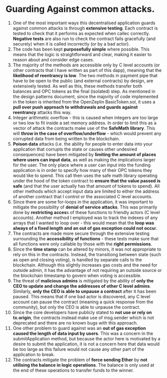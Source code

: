 # Guarding Against common attacks.

1. One of the most important ways this decentralised application guards against common attacks is through **extensive testing**. Each contract is tested to check that it performs as expected when callec correctly. **Negative tests** are also run to check the contract fails gracefully (and securely) when it is called incorrectly (or by a bad actor).
2. The code has been kept **purposefully simple** where possible. This means that the logic is straightforward and clear, making it easier to reason about and consider edge cases.
3. The majority of the methods are accessible only by C level accounts (or other contracts that I have written as part of this dapp), meaning that the **likelihood of reentrancy is low**. The two methods in payment pipe that have to be open to the public (and external contracts) by design, are extensively tested. As well as this, these methods transfer both balances and OPC tokens as the final (isolated) step. As mentioned in the design patterns document, since the majority of code implemented in the token is inherited from the OpenZeplin BasicToken.sol, it uses a **pull over push approach to withdrawals and guards against reentrancy** attacks this way.
4. Integer arithmetic overflow - this is caused when integers are too large or two low to fit inside a set memory address. In order to limit this as a vector of attack the contracts make use of the **SafeMath library**. This will **throw in the case of overflow/underflow** - which would prevent any corrupted data from being written to the blockchain.
5. **Poison data** attacks (i.e. the ability for people to enter data into your application that corrupts the state or causes other undesired consequences) have been mitigated by **limiting the amount of places where users can input data**, as well as making the implications larger for the user. The only place where a user can input into the funding application is in order to specify how many of their OPC tokens they would like to spend. This call then uses the safe math library operating under the hood of the token contract to **ensure that the value passed is safe** (and that the user actually has that amount of tokens to spend). All other methods which accept input data are limited to either the address of another contract that I control or the associated C level accounts.
6. Since there are some for-loops in the application, it was important to mitigate the possibility of **denial of service attacks**. This was primarily done by **restricting acces**s of these functions to friendly actors (C level accounts). Another method I employed was to track the indexes of any arrays that I wanted to loop over - this would mean that the **loop was always of a fixed length and an out of gas exception could not occu**r.
7. The contracts are made more secure through the extensive testing surrounding the **accessibility of functions** - these tests make sure that all functions were only callable by those with the **right permissions**.
8. Since the **time stamp** can be altered by minors, it was not appropriate to rely on this in the contracts. Instead, the transitiong between state (such as open and closing voting), is handled by separate calls to the blockchain. Although this slightly increases gas costs and the need for outside admin, it has the advantage of not requiring an outside source or the blockchain timestamp to govern when voting is accessible.
9. The threat of **malicious admins** is mitigated by the ability of **only the CEO to update and change the addresses of other C level admins**. Similarly, **only the CEO is able to unpause a contract** after it has been paused. This means that if one bad actor is discovered, any C level account can pause the contract (meaning a quick response from the community), but only the CEO is able to unpause the contract.
10. Since the core developers have publicly stated to **not use or rely on tx.origin**, the contracts instead make use of msg.sender which is not deprecated and there are no known bugs with this approach.
11. One other problem to guard against was an **out of gas exception caused the length of data input by users**. This was a concern in the submitApplication method, but because the actor here is motivated by a desire to submit the application, it is not a concern here that data would be too large as this failure would not cause any other part of the application to break. 
12. The contracts mitigate the problem of **force sending Ether** by **not utilising the balance in logic operations**. The balance is only used at the end of these operations to transfer funds to the winner.
